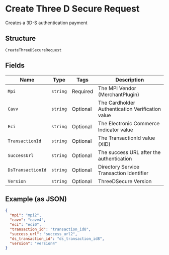 
# Create Three D Secure Request

Creates a 3D-S authentication payment

## Structure

`CreateThreeDSecureRequest`

## Fields

| Name | Type | Tags | Description |
|  --- | --- | --- | --- |
| `Mpi` | `string` | Required | The MPI Vendor (MerchantPlugin) |
| `Cavv` | `string` | Optional | The Cardholder Authentication Verification value |
| `Eci` | `string` | Optional | The Electronic Commerce Indicator value |
| `TransactionId` | `string` | Optional | The TransactionId value (XID) |
| `SuccessUrl` | `string` | Optional | The success URL after the authentication |
| `DsTransactionId` | `string` | Optional | Directory Service Transaction Identifier |
| `Version` | `string` | Optional | ThreeDSecure Version |

## Example (as JSON)

```json
{
  "mpi": "mpi2",
  "cavv": "cavv4",
  "eci": "eci0",
  "transaction_id": "transaction_id8",
  "success_url": "success_url2",
  "ds_transaction_id": "ds_transaction_id8",
  "version": "version4"
}
```


